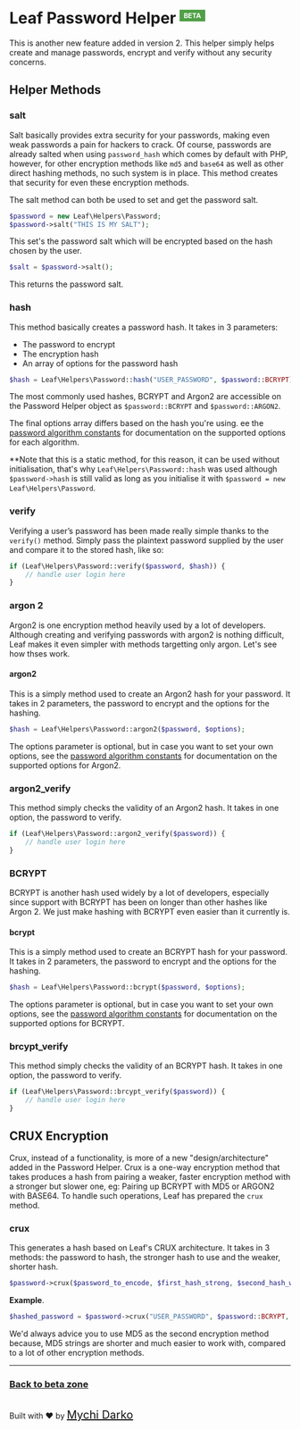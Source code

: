 # Leaf Password Helper <sup><span style="background: rgb(80, 160, 70); color: white; padding: 3px 7px; font-size: 12px;">BETA</span></sup>

This is another new feature added in version 2. This helper simply helps create and manage passwords, encrypt and verify without any security concerns.

## Helper Methods

### salt

Salt basically provides extra security for your passwords, making even weak passwords a pain for hackers to crack. Of course, passwords are already salted when using `password_hash` which comes by default with PHP, however, for other encryption methods like `md5` and `base64` as well as other direct hashing methods, no such system is in place. This method creates that security for even these encryption methods.

The salt method can both be used to set and get the password salt.

```php
$password = new Leaf\Helpers\Password;
$password->salt("THIS IS MY SALT");
```

This set's the password salt which will be encrypted based on the hash chosen by the user.

```php
$salt = $password->salt();
```

This returns the password salt.

### hash

This method basically creates a password hash. It takes in 3 parameters:

- The password to encrypt
- The encryption hash
- An array of options for the password hash

```php
$hash = Leaf\Helpers\Password::hash("USER_PASSWORD", $password::BCRYPT);
```

The most commonly used hashes, BCRYPT and Argon2 are accessible on the Password Helper object as `$password::BCRYPT` and `$password::ARGON2`.

The final options array differs based on the hash you're using. ee the [password algorithm constants](https://secure.php.net/manual/en/password.constants.php) for documentation on the supported options for each algorithm.

**Note that this is a static method, for this reason, it can be used without initialisation, that's why `Leaf\Helpers\Password::hash` was used although `$password->hash` is still valid as long as you initialise it with `$password = new Leaf\Helpers\Password`.

### verify

Verifying a user’s password has been made really simple thanks to the `verify()` method. Simply pass the plaintext password supplied by the user and compare it to the stored hash, like so:

```php
if (Leaf\Helpers\Password::verify($password, $hash)) {
    // handle user login here
}
```

### argon 2

Argon2 is one encryption method heavily used by a lot of developers. Although creating and verifying passwords with argon2 is nothing difficult, Leaf makes it even simpler with methods targetting only argon. Let's see how thses work.

#### argon2

This is a simply method used to create an Argon2 hash for your password. It takes in 2 parameters, the password to encrypt and the options for the hashing.

```php
$hash = Leaf\Helpers\Password::argon2($password, $options);
```

The options parameter is optional, but in case you want to set your own options, see the [password algorithm constants](https://secure.php.net/manual/en/password.constants.php) for documentation on the supported options for Argon2.

### argon2_verify

This method simply checks the validity of an Argon2 hash. It takes in one option, the password to verify.

```php
if (Leaf\Helpers\Password::argon2_verify($password)) {
    // handle user login here
}
```

### BCRYPT

BCRYPT is another hash used widely by a lot of developers, especially since support with BCRYPT has been on longer than other hashes like Argon 2. We just make hashing with BCRYPT even easier than it currently is.

#### bcrypt

This is a simply method used to create an BCRYPT hash for your password. It takes in 2 parameters, the password to encrypt and the options for the hashing.

```php
$hash = Leaf\Helpers\Password::bcrypt($password, $options);
```

The options parameter is optional, but in case you want to set your own options, see the [password algorithm constants](https://secure.php.net/manual/en/password.constants.php) for documentation on the supported options for BCRYPT.

### brcypt_verify

This method simply checks the validity of an BCRYPT hash. It takes in one option, the password to verify.

```php
if (Leaf\Helpers\Password::brcypt_verify($password)) {
    // handle user login here
}
```

## CRUX Encryption

Crux, instead of a functionality, is more of a new "design/architecture" added in the Password Helper. Crux is a one-way encryption method that takes produces a hash from pairing a weaker, faster encryption method with a stronger but slower one, eg: Pairing up BCRYPT with MD5 or ARGON2 with BASE64. To handle such operations, Leaf has prepared the `crux` method.

### crux

This generates a hash based on Leaf's CRUX architecture. It takes in 3 methods: the password to hash, the stronger hash to use and the weaker, shorter hash.

```php
$password->crux($password_to_encode, $first_hash_strong, $second_hash_weaker);
```

**Example**.

```php
$hashed_password = $password->crux("USER_PASSWORD", $password::BCRYPT, $password::MD5);
```

We'd always advice you to use MD5 as the second encryption method because, MD5 strings are shorter and much easier to work with, compared to a lot of other encryption methods.

<hr>

### [Back to beta zone](2.2-beta/beta-zone/)

<br>
Built with ❤ by <a href="https://mychi.netlify.com" style="font-size: 20px; color: #111;" target="_blank">Mychi Darko</a>